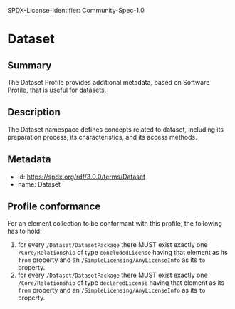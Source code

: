 SPDX-License-Identifier: Community-Spec-1.0

# Dataset

## Summary

The Dataset Profile provides additional metadata, based on Software Profile,
that is useful for datasets.

## Description

The Dataset namespace defines concepts related to dataset, including its
preparation process, its characteristics, and its access methods.

## Metadata

- id: https://spdx.org/rdf/3.0.0/terms/Dataset
- name: Dataset

## Profile conformance

For an element collection to be conformant with this profile,
the following has to hold:

1. for every `/Dataset/DatasetPackage` there MUST exist exactly one `/Core/Relationship`
   of type `concludedLicense` having that element as its `from` property
   and an `/SimpleLicensing/AnyLicenseInfo` as its `to` property.
2. for every `/Dataset/DatasetPackage` there MUST exist exactly one `/Core/Relationship`
   of type `declaredLicense` having that element as its `from` property
   and an `/SimpleLicensing/AnyLicenseInfo` as its `to` property.
